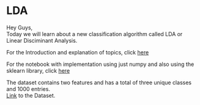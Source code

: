 # LDA
Hey Guys,<br />
Today we will learn about a new classification algorithm called LDA or Linear Disciminant Analysis.<br />

For the Introduction and explanation of topics, click [here](./Intro.md)

For the notebook with implementation using just numpy and also using the sklearn library, click [here](./Implementation.ipynb)

The dataset contains two features and has a total of three unique classes and 1000 entries.<br />
[Link](./data.csv) to the Dataset.

